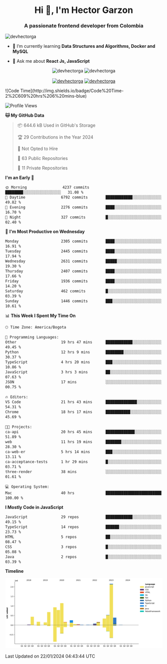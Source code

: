 <h1 align="center">Hi 👋, I'm Hector Garzon</h1>
<h3 align="center">A passionate frontend developer from Colombia</h3>

<p align="left"> <img src="https://komarev.com/ghpvc/?username=devhectorga" alt="devhectorga" /> </p>

- 🌱 I’m currently learning **Data Structures and Algorithms, Docker and MySQL**

- 💬 Ask me about **React Js, JavaScript**

<p align="center"> <img src="https://github-readme-stats.vercel.app/api?username=devhectorga&count_private=true&show_icons=true" alt="devhectorga" /> <img src="https://github-readme-stats.vercel.app/api/top-langs/?username=devhectorga&layout=compact" alt="devhectorga" /></p>

<p align="center">
<a href="https://twitter.com/devhectorga" target="blank"><img align="center" src="https://cdn.jsdelivr.net/npm/simple-icons@3.0.1/icons/twitter.svg" alt="devhectorga" height="20" width="20" /></a>
<a href="https://linkedin.com/in/devhectorga" target="blank"><img align="center" src="https://cdn.jsdelivr.net/npm/simple-icons@3.0.1/icons/linkedin.svg" alt="devhectorga" height="20" width="20" /></a>
</p>
<!--START_SECTION:waka-->
![Code Time](http://img.shields.io/badge/Code%20Time-2%2C609%20hrs%206%20mins-blue)

![Profile Views](http://img.shields.io/badge/Profile%20Views-0-blue)

**🐱 My GitHub Data** 

> 📦 644.6 kB Used in GitHub's Storage 
 > 
> 🏆 29 Contributions in the Year 2024
 > 
> 🚫 Not Opted to Hire
 > 
> 📜 63 Public Repositories 
 > 
> 🔑 11 Private Repositories 
 > 
**I'm an Early 🐤** 

```text
🌞 Morning                4237 commits        ████████░░░░░░░░░░░░░░░░░   31.08 % 
🌆 Daytime                6792 commits        ████████████░░░░░░░░░░░░░   49.82 % 
🌃 Evening                2276 commits        ████░░░░░░░░░░░░░░░░░░░░░   16.70 % 
🌙 Night                  327 commits         █░░░░░░░░░░░░░░░░░░░░░░░░   02.40 % 
```
📅 **I'm Most Productive on Wednesday** 

```text
Monday                   2305 commits        ████░░░░░░░░░░░░░░░░░░░░░   16.91 % 
Tuesday                  2445 commits        ████░░░░░░░░░░░░░░░░░░░░░   17.94 % 
Wednesday                2631 commits        █████░░░░░░░░░░░░░░░░░░░░   19.30 % 
Thursday                 2407 commits        ████░░░░░░░░░░░░░░░░░░░░░   17.66 % 
Friday                   1936 commits        ████░░░░░░░░░░░░░░░░░░░░░   14.20 % 
Saturday                 462 commits         █░░░░░░░░░░░░░░░░░░░░░░░░   03.39 % 
Sunday                   1446 commits        ███░░░░░░░░░░░░░░░░░░░░░░   10.61 % 
```


📊 **This Week I Spent My Time On** 

```text
🕑︎ Time Zone: America/Bogota

💬 Programming Languages: 
Other                    19 hrs 47 mins      ████████████░░░░░░░░░░░░░   49.45 % 
Python                   12 hrs 9 mins       ████████░░░░░░░░░░░░░░░░░   30.37 % 
TypeScript               4 hrs 20 mins       ███░░░░░░░░░░░░░░░░░░░░░░   10.86 % 
JavaScript               3 hrs 3 mins        ██░░░░░░░░░░░░░░░░░░░░░░░   07.63 % 
JSON                     17 mins             ░░░░░░░░░░░░░░░░░░░░░░░░░   00.75 % 

🔥 Editors: 
VS Code                  21 hrs 43 mins      ██████████████░░░░░░░░░░░   54.31 % 
Chrome                   18 hrs 17 mins      ███████████░░░░░░░░░░░░░░   45.69 % 

🐱‍💻 Projects: 
ca-api                   20 hrs 45 mins      █████████████░░░░░░░░░░░░   51.89 % 
web                      11 hrs 19 mins      ███████░░░░░░░░░░░░░░░░░░   28.30 % 
ca-web-er                5 hrs 14 mins       ███░░░░░░░░░░░░░░░░░░░░░░   13.11 % 
ca-acceptance-tests      1 hr 29 mins        █░░░░░░░░░░░░░░░░░░░░░░░░   03.71 % 
three-render             38 mins             ░░░░░░░░░░░░░░░░░░░░░░░░░   01.61 % 

💻 Operating System: 
Mac                      40 hrs              █████████████████████████   100.00 % 
```

**I Mostly Code in JavaScript** 

```text
JavaScript               29 repos            ████████████░░░░░░░░░░░░░   49.15 % 
TypeScript               14 repos            ██████░░░░░░░░░░░░░░░░░░░   23.73 % 
HTML                     5 repos             ██░░░░░░░░░░░░░░░░░░░░░░░   08.47 % 
CSS                      3 repos             █░░░░░░░░░░░░░░░░░░░░░░░░   05.08 % 
Java                     2 repos             █░░░░░░░░░░░░░░░░░░░░░░░░   03.39 % 
```



**Timeline**

![Lines of Code chart](https://raw.githubusercontent.com/devHectorGa/devHectorGa/master/assets/bar_graph.png)


 Last Updated on 22/01/2024 04:43:44 UTC
<!--END_SECTION:waka-->
